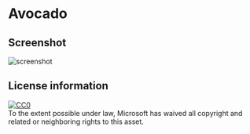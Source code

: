# Avocado

## Screenshot

![screenshot](../../../../../../Documentation/Images/gltf/avocado_screenshot.jpg)

## License information

[![CC0](http://i.creativecommons.org/p/zero/1.0/88x31.png)](http://creativecommons.org/publicdomain/zero/1.0/)  
To the extent possible under law, Microsoft has waived all copyright and related or neighboring rights to this asset.
